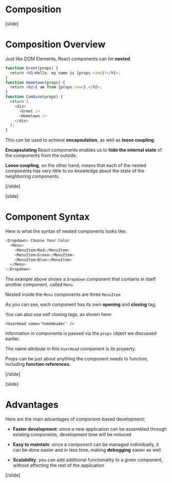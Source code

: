 # Composition

[slide]

# Composition Overview

Just like DOM Elements, React components can be **nested**.

```js
function Greet(props) {
  return <h1>Hello, my name is {props.name}!</h1>; 
}
function Hometown(props) {
  return <h2>I am from {props.town}.</h2>;
}
function Combine(props) { 
  return (
    <div>
      <Greet />
      <Hometown />
    </div>
  );
} 

```

This can be used to achieve **encapsulation**, as well as **loose coupling**.

**Encapsulating** React components enables us to **hide the internal state** of the components from the outside.

**Loose coupling**, on the other hand, means that each of the nested components has very little to no knowledge about the state of the neighboring components.

[/slide]



[slide]

# Component Syntax

Here is what the syntax of nested components looks like:

```js
<Dropdown> Choose Your Color 
  <Menu> 
    <MenuItem>Red</MenuItem>
    <MenuItem>Green</MenuItem> 
    <MenuItem>Blue</MenuItem> 
  </Menu> 
</Dropdown>

```

The example above shows a `Dropdown` component that contains in itself another component, called `Menu`.

Nested inside the `Menu` components are three `MenuItem`

As you can see, each component has its own **opening** and **closing** tag. 

You can also use self closing tags, as shown here:

`<UserHead name='homeHeader' />`

Information in components is passed via the `props` object we discussed earlier.

The name attribute in this `UserHead` component is its property.

Props can be just about anything the component needs to function, including **function references**.

[/slide]




[slide]

# Advantages

Here are the main advantages of component\-based development;

- **Faster development**: since a new application can be assembled through existing components, development time will be reduced

- **Easy to maintain**: since a component can be managed individually, it can be done easier and in less time, making **debugging** easier as well

- **Scalability**: you can add additional functionality to a given component, without affecting the rest of the application

[/slide]

